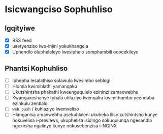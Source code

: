# Isicwangciso Sophuhliso

## Igqityiwe

- [x] RSS feed
- [x] usetyenziso lwe-injini yokukhangela
- [x] Uphendlo olupheleleyo lwesiphelo somphambili ococekileyo

## Phantsi Kophuhliso

- [ ] Iphepha lesalathiso solawulo lwesimbo seblogi
- [ ] Hlomla kwimihlathi yamanqaku
- [ ] Ukutshintsha phakathi kweenguqulelo ezininzi zamaxwebhu
- [ ] Kwangaxeshanye tyhala uhlaziyo lwenqaku kwimithombo yeendaba ezinkulu zentlalo
- [ ] `web push` / kuhlaziyo lwemveliso
- [ ] Hlanganisa amaxwebhu asekuhlaleni ukubeka iliso kutshintsho kunye nokuvelisa i-previews, ukuphelisa isidingo sokuqulunqa ngesandla ngexesha ngalinye kunye nokusebenzisa i-NGINX